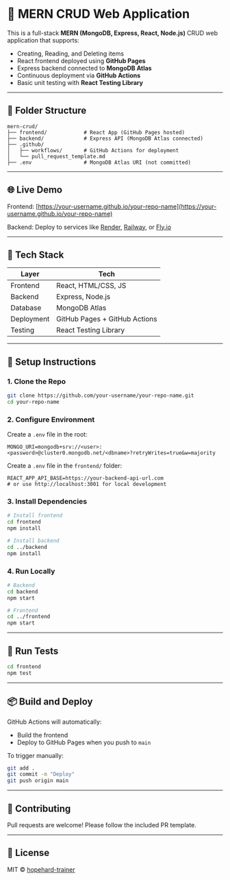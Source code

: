 # 🚀 MERN CRUD Web Application

This is a full-stack **MERN (MongoDB, Express, React, Node.js)** CRUD web application that supports:

- Creating, Reading, and Deleting items
- React frontend deployed using **GitHub Pages**
- Express backend connected to **MongoDB Atlas**
- Continuous deployment via **GitHub Actions**
- Basic unit testing with **React Testing Library**

---

## 📁 Folder Structure

```
mern-crud/
├── frontend/            # React App (GitHub Pages hosted)
├── backend/             # Express API (MongoDB Atlas connected)
├── .github/
│   ├── workflows/       # GitHub Actions for deployment
│   └── pull_request_template.md
├── .env                 # MongoDB Atlas URI (not committed)
```

---

## 🌐 Live Demo

Frontend: [https://your-username.github.io/your-repo-name](https://your-username.github.io/your-repo-name)

Backend: Deploy to services like [Render](https://render.com), [Railway](https://railway.app), or [Fly.io](https://fly.io)

---

## 🧪 Tech Stack

| Layer      | Tech                        |
|------------|-----------------------------|
| Frontend   | React, HTML/CSS, JS         |
| Backend    | Express, Node.js            |
| Database   | MongoDB Atlas               |
| Deployment | GitHub Pages + GitHub Actions |
| Testing    | React Testing Library       |

---

## 🔧 Setup Instructions

### 1. Clone the Repo

```bash
git clone https://github.com/your-username/your-repo-name.git
cd your-repo-name
```

### 2. Configure Environment

Create a `.env` file in the root:

```env
MONGO_URI=mongodb+srv://<user>:<password>@cluster0.mongodb.net/<dbname>?retryWrites=true&w=majority
```

Create a `.env` file in the `frontend/` folder:

```env
REACT_APP_API_BASE=https://your-backend-api-url.com
# or use http://localhost:3001 for local development
```

### 3. Install Dependencies

```bash
# Install frontend
cd frontend
npm install

# Install backend
cd ../backend
npm install
```

### 4. Run Locally

```bash
# Backend
cd backend
npm start

# Frontend
cd ../frontend
npm start
```

---

## 🧪 Run Tests

```bash
cd frontend
npm test
```

---

## 📦 Build and Deploy

GitHub Actions will automatically:

- Build the frontend
- Deploy to GitHub Pages when you push to `main`

To trigger manually:

```bash
git add .
git commit -m "Deploy"
git push origin main
```

---

## 🤝 Contributing

Pull requests are welcome! Please follow the included PR template.

---

## 📄 License

MIT © [hopehard-trainer](https://github.com/hopehard-trainer)
